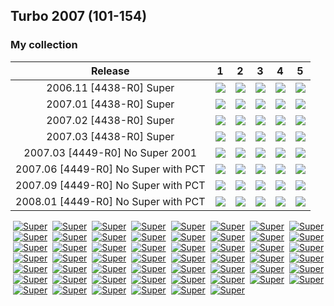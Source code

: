 ## Turbo 2007 (101-154)

### My collection

|               Release               |                                                                     1                                                                      |                                                                     2                                                                      |                                                                     3                                                                      |                                                                     4                                                                      |                                                                     5                                                                      |
|:-----------------------------------:|:------------------------------------------------------------------------------------------------------------------------------------------:|:------------------------------------------------------------------------------------------------------------------------------------------:|:------------------------------------------------------------------------------------------------------------------------------------------:|:------------------------------------------------------------------------------------------------------------------------------------------:|:------------------------------------------------------------------------------------------------------------------------------------------:|
|       2006.11 [4438-R0] Super       |             [<img src='thumbnails/outer/2006_11{4438-R0}[5]Super/1.5.png'>](thumbnails/outer/2006_11{4438-R0}[5]Super/1.5.png)             |             [<img src='thumbnails/outer/2006_11{4438-R0}[5]Super/2.5.png'>](thumbnails/outer/2006_11{4438-R0}[5]Super/2.5.png)             |             [<img src='thumbnails/outer/2006_11{4438-R0}[5]Super/3.5.png'>](thumbnails/outer/2006_11{4438-R0}[5]Super/3.5.png)             |             [<img src='thumbnails/outer/2006_11{4438-R0}[5]Super/4.5.png'>](thumbnails/outer/2006_11{4438-R0}[5]Super/4.5.png)             |             [<img src='thumbnails/outer/2006_11{4438-R0}[5]Super/5.5.png'>](thumbnails/outer/2006_11{4438-R0}[5]Super/5.5.png)             |
|       2007.01 [4438-R0] Super       |             [<img src='thumbnails/outer/2007_01{4438-R0}[5]Super/1.5.png'>](thumbnails/outer/2007_01{4438-R0}[5]Super/1.5.png)             |             [<img src='thumbnails/outer/2007_01{4438-R0}[5]Super/2.5.png'>](thumbnails/outer/2007_01{4438-R0}[5]Super/2.5.png)             |             [<img src='thumbnails/outer/2007_01{4438-R0}[5]Super/3.5.png'>](thumbnails/outer/2007_01{4438-R0}[5]Super/3.5.png)             |             [<img src='thumbnails/outer/2007_01{4438-R0}[5]Super/4.5.png'>](thumbnails/outer/2007_01{4438-R0}[5]Super/4.5.png)             |             [<img src='thumbnails/outer/2007_01{4438-R0}[5]Super/5.5.png'>](thumbnails/outer/2007_01{4438-R0}[5]Super/5.5.png)             |
|       2007.02 [4438-R0] Super       |             [<img src='thumbnails/outer/2007_02{4438-R0}[5]Super/1.5.png'>](thumbnails/outer/2007_02{4438-R0}[5]Super/1.5.png)             |             [<img src='thumbnails/outer/2007_02{4438-R0}[5]Super/2.5.png'>](thumbnails/outer/2007_02{4438-R0}[5]Super/2.5.png)             |             [<img src='thumbnails/outer/2007_02{4438-R0}[5]Super/3.5.png'>](thumbnails/outer/2007_02{4438-R0}[5]Super/3.5.png)             |             [<img src='thumbnails/outer/2007_02{4438-R0}[5]Super/4.5.png'>](thumbnails/outer/2007_02{4438-R0}[5]Super/4.5.png)             |             [<img src='thumbnails/outer/2007_02{4438-R0}[5]Super/5.5.png'>](thumbnails/outer/2007_02{4438-R0}[5]Super/5.5.png)             |
|       2007.03 [4438-R0] Super       |             [<img src='thumbnails/outer/2007_03{4438-R0}[5]Super/1.5.png'>](thumbnails/outer/2007_03{4438-R0}[5]Super/1.5.png)             |             [<img src='thumbnails/outer/2007_03{4438-R0}[5]Super/2.5.png'>](thumbnails/outer/2007_03{4438-R0}[5]Super/2.5.png)             |             [<img src='thumbnails/outer/2007_03{4438-R0}[5]Super/3.5.png'>](thumbnails/outer/2007_03{4438-R0}[5]Super/3.5.png)             |             [<img src='thumbnails/outer/2007_03{4438-R0}[5]Super/4.5.png'>](thumbnails/outer/2007_03{4438-R0}[5]Super/4.5.png)             |             [<img src='thumbnails/outer/2007_03{4438-R0}[5]Super/5.5.png'>](thumbnails/outer/2007_03{4438-R0}[5]Super/5.5.png)             |
|   2007.03 [4449-R0] No Super 2001   |         [<img src='/collection/gum_wrappers/kent/turbo//missed_outer.png'>](/collection/gum_wrappers/kent/turbo//missed_outer.png)         |         [<img src='/collection/gum_wrappers/kent/turbo//missed_outer.png'>](/collection/gum_wrappers/kent/turbo//missed_outer.png)         |         [<img src='/collection/gum_wrappers/kent/turbo//missed_outer.png'>](/collection/gum_wrappers/kent/turbo//missed_outer.png)         |         [<img src='/collection/gum_wrappers/kent/turbo//missed_outer.png'>](/collection/gum_wrappers/kent/turbo//missed_outer.png)         |         [<img src='/collection/gum_wrappers/kent/turbo//missed_outer.png'>](/collection/gum_wrappers/kent/turbo//missed_outer.png)         |
| 2007.06 [4449-R0] No Super with PCT | [<img src='thumbnails/outer/2007_06{4449-R0}[5]No_Super_with_PCT/1.5.png'>](thumbnails/outer/2007_06{4449-R0}[5]No_Super_with_PCT/1.5.png) | [<img src='thumbnails/outer/2007_06{4449-R0}[5]No_Super_with_PCT/2.5.png'>](thumbnails/outer/2007_06{4449-R0}[5]No_Super_with_PCT/2.5.png) | [<img src='thumbnails/outer/2007_06{4449-R0}[5]No_Super_with_PCT/3.5.png'>](thumbnails/outer/2007_06{4449-R0}[5]No_Super_with_PCT/3.5.png) | [<img src='thumbnails/outer/2007_06{4449-R0}[5]No_Super_with_PCT/4.5.png'>](thumbnails/outer/2007_06{4449-R0}[5]No_Super_with_PCT/4.5.png) | [<img src='thumbnails/outer/2007_06{4449-R0}[5]No_Super_with_PCT/5.5.png'>](thumbnails/outer/2007_06{4449-R0}[5]No_Super_with_PCT/5.5.png) |
| 2007.09 [4449-R0] No Super with PCT | [<img src='thumbnails/outer/2007_09{4449-R0}[5]No_Super_with_PCT/1.5.png'>](thumbnails/outer/2007_09{4449-R0}[5]No_Super_with_PCT/1.5.png) | [<img src='thumbnails/outer/2007_09{4449-R0}[5]No_Super_with_PCT/2.5.png'>](thumbnails/outer/2007_09{4449-R0}[5]No_Super_with_PCT/2.5.png) | [<img src='thumbnails/outer/2007_09{4449-R0}[5]No_Super_with_PCT/3.5.png'>](thumbnails/outer/2007_09{4449-R0}[5]No_Super_with_PCT/3.5.png) | [<img src='thumbnails/outer/2007_09{4449-R0}[5]No_Super_with_PCT/4.5.png'>](thumbnails/outer/2007_09{4449-R0}[5]No_Super_with_PCT/4.5.png) | [<img src='thumbnails/outer/2007_09{4449-R0}[5]No_Super_with_PCT/5.5.png'>](thumbnails/outer/2007_09{4449-R0}[5]No_Super_with_PCT/5.5.png) |
| 2008.01 [4449-R0] No Super with PCT | [<img src='thumbnails/outer/2008_01{4449-R0}[5]No_Super_with_PCT/1.5.png'>](thumbnails/outer/2008_01{4449-R0}[5]No_Super_with_PCT/1.5.png) | [<img src='thumbnails/outer/2008_01{4449-R0}[5]No_Super_with_PCT/2.5.png'>](thumbnails/outer/2008_01{4449-R0}[5]No_Super_with_PCT/2.5.png) | [<img src='thumbnails/outer/2008_01{4449-R0}[5]No_Super_with_PCT/3.5.png'>](thumbnails/outer/2008_01{4449-R0}[5]No_Super_with_PCT/3.5.png) | [<img src='thumbnails/outer/2008_01{4449-R0}[5]No_Super_with_PCT/4.5.png'>](thumbnails/outer/2008_01{4449-R0}[5]No_Super_with_PCT/4.5.png) | [<img src='thumbnails/outer/2008_01{4449-R0}[5]No_Super_with_PCT/5.5.png'>](thumbnails/outer/2008_01{4449-R0}[5]No_Super_with_PCT/5.5.png) |

<span style="display: inline-block;">
	<a href='thumbnails/inner/101.5.png' title=''><img src='thumbnails/inner/101.5.png' alt=''></a>
	<a href='thumbnails/inner/101.super.5.png' title='Super'><img src='thumbnails/inner/101.super.5.png' alt='Super'></a>
</span>
<span style="display: inline-block;">
	<a href='thumbnails/inner/102.5.png' title=''><img src='thumbnails/inner/102.5.png' alt=''></a>
	<a href='thumbnails/inner/102.super.4.png' title='Super'><img src='thumbnails/inner/102.super.4.png' alt='Super'></a>
</span>
<span style="display: inline-block;">
	<a href='thumbnails/inner/103.3.png' title=''><img src='thumbnails/inner/103.3.png' alt=''></a>
	<a href='thumbnails/inner/103.super.4.png' title='Super'><img src='thumbnails/inner/103.super.4.png' alt='Super'></a>
</span>
<span style="display: inline-block;">
	<a href='thumbnails/inner/104.5.png' title=''><img src='thumbnails/inner/104.5.png' alt=''></a>
	<a href='thumbnails/inner/104.super.4.png' title='Super'><img src='thumbnails/inner/104.super.4.png' alt='Super'></a>
</span>
<span style="display: inline-block;">
	<a href='thumbnails/inner/105.5.png' title=''><img src='thumbnails/inner/105.5.png' alt=''></a>
	<a href='thumbnails/inner/105.super.5.png' title='Super'><img src='thumbnails/inner/105.super.5.png' alt='Super'></a>
</span>
<span style="display: inline-block;">
	<a href='thumbnails/inner/106.5.png' title=''><img src='thumbnails/inner/106.5.png' alt=''></a>
	<a href='thumbnails/inner/106.super.5.png' title='Super'><img src='thumbnails/inner/106.super.5.png' alt='Super'></a>
</span>
<span style="display: inline-block;">
	<a href='thumbnails/inner/107.5.png' title=''><img src='thumbnails/inner/107.5.png' alt=''></a>
	<a href='thumbnails/inner/107.super.4.png' title='Super'><img src='thumbnails/inner/107.super.4.png' alt='Super'></a>
</span>
<span style="display: inline-block;">
	<a href='thumbnails/inner/108.5.png' title=''><img src='thumbnails/inner/108.5.png' alt=''></a>
	<a href='thumbnails/inner/108.super.3.png' title='Super'><img src='thumbnails/inner/108.super.3.png' alt='Super'></a>
</span>
<span style="display: inline-block;">
	<a href='thumbnails/inner/109.5.png' title=''><img src='thumbnails/inner/109.5.png' alt=''></a>
	<a href='thumbnails/inner/109.super.5.png' title='Super'><img src='thumbnails/inner/109.super.5.png' alt='Super'></a>
</span>
<span style="display: inline-block;">
	<a href='thumbnails/inner/110.2.png' title=''><img src='thumbnails/inner/110.2.png' alt=''></a>
	<a href='thumbnails/inner/110.super.5.png' title='Super'><img src='thumbnails/inner/110.super.5.png' alt='Super'></a>
</span>
<span style="display: inline-block;">
	<a href='thumbnails/inner/111.2.png' title=''><img src='thumbnails/inner/111.2.png' alt=''></a>
	<a href='thumbnails/inner/111.super.5.png' title='Super'><img src='thumbnails/inner/111.super.5.png' alt='Super'></a>
</span>
<span style="display: inline-block;">
	<a href='thumbnails/inner/112.2.png' title=''><img src='thumbnails/inner/112.2.png' alt=''></a>
	<a href='thumbnails/inner/112.super.5.png' title='Super'><img src='thumbnails/inner/112.super.5.png' alt='Super'></a>
</span>
<span style="display: inline-block;">
	<a href='thumbnails/inner/113.2.png' title=''><img src='thumbnails/inner/113.2.png' alt=''></a>
	<a href='thumbnails/inner/113.super.5.png' title='Super'><img src='thumbnails/inner/113.super.5.png' alt='Super'></a>
</span>
<span style="display: inline-block;">
	<a href='thumbnails/inner/114.4.png' title=''><img src='thumbnails/inner/114.4.png' alt=''></a>
	<a href='thumbnails/inner/114.super.5.png' title='Super'><img src='thumbnails/inner/114.super.5.png' alt='Super'></a>
</span>
<span style="display: inline-block;">
	<a href='thumbnails/inner/115.2.png' title=''><img src='thumbnails/inner/115.2.png' alt=''></a>
	<a href='thumbnails/inner/115.super.5.png' title='Super'><img src='thumbnails/inner/115.super.5.png' alt='Super'></a>
</span>
<span style="display: inline-block;">
	<a href='thumbnails/inner/116.2.png' title=''><img src='thumbnails/inner/116.2.png' alt=''></a>
	<a href='thumbnails/inner/116.super.5.png' title='Super'><img src='thumbnails/inner/116.super.5.png' alt='Super'></a>
</span>
<span style="display: inline-block;">
	<a href='thumbnails/inner/117.2.png' title=''><img src='thumbnails/inner/117.2.png' alt=''></a>
	<a href='thumbnails/inner/117.super.4.png' title='Super'><img src='thumbnails/inner/117.super.4.png' alt='Super'></a>
</span>
<span style="display: inline-block;">
	<a href='thumbnails/inner/118.2.png' title=''><img src='thumbnails/inner/118.2.png' alt=''></a>
	<a href='thumbnails/inner/118.super.5.png' title='Super'><img src='thumbnails/inner/118.super.5.png' alt='Super'></a>
</span>
<span style="display: inline-block;">
	<a href='thumbnails/inner/119.4.png' title=''><img src='thumbnails/inner/119.4.png' alt=''></a>
	<a href='thumbnails/inner/119.super.5.png' title='Super'><img src='thumbnails/inner/119.super.5.png' alt='Super'></a>
</span>
<span style="display: inline-block;">
	<a href='thumbnails/inner/120.5.png' title=''><img src='thumbnails/inner/120.5.png' alt=''></a>
	<a href='thumbnails/inner/120.super.5.png' title='Super'><img src='thumbnails/inner/120.super.5.png' alt='Super'></a>
</span>
<span style="display: inline-block;">
	<a href='thumbnails/inner/121.5.png' title=''><img src='thumbnails/inner/121.5.png' alt=''></a>
	<a href='thumbnails/inner/121.super.5.png' title='Super'><img src='thumbnails/inner/121.super.5.png' alt='Super'></a>
</span>
<span style="display: inline-block;">
	<a href='thumbnails/inner/122.5.png' title=''><img src='thumbnails/inner/122.5.png' alt=''></a>
	<a href='thumbnails/inner/122.super.5.png' title='Super'><img src='thumbnails/inner/122.super.5.png' alt='Super'></a>
</span>
<span style="display: inline-block;">
	<a href='thumbnails/inner/123.5.png' title=''><img src='thumbnails/inner/123.5.png' alt=''></a>
	<a href='thumbnails/inner/123.super.5.png' title='Super'><img src='thumbnails/inner/123.super.5.png' alt='Super'></a>
</span>
<span style="display: inline-block;">
	<a href='thumbnails/inner/124.4.png' title=''><img src='thumbnails/inner/124.4.png' alt=''></a>
	<a href='thumbnails/inner/124.super.5.png' title='Super'><img src='thumbnails/inner/124.super.5.png' alt='Super'></a>
</span>
<span style="display: inline-block;">
	<a href='thumbnails/inner/125.5.png' title=''><img src='thumbnails/inner/125.5.png' alt=''></a>
	<a href='thumbnails/inner/125.super.5.png' title='Super'><img src='thumbnails/inner/125.super.5.png' alt='Super'></a>
</span>
<span style="display: inline-block;">
	<a href='thumbnails/inner/126.5.png' title=''><img src='thumbnails/inner/126.5.png' alt=''></a>
	<a href='thumbnails/inner/126.super.5.png' title='Super'><img src='thumbnails/inner/126.super.5.png' alt='Super'></a>
</span>
<span style="display: inline-block;">
	<a href='thumbnails/inner/127.5.png' title=''><img src='thumbnails/inner/127.5.png' alt=''></a>
	<a href='thumbnails/inner/127.super.5.png' title='Super'><img src='thumbnails/inner/127.super.5.png' alt='Super'></a>
</span>
<span style="display: inline-block;">
	<a href='thumbnails/inner/128.5.png' title=''><img src='thumbnails/inner/128.5.png' alt=''></a>
	<a href='thumbnails/inner/128.super.5.png' title='Super'><img src='thumbnails/inner/128.super.5.png' alt='Super'></a>
</span>
<span style="display: inline-block;">
	<a href='thumbnails/inner/129.5.png' title=''><img src='thumbnails/inner/129.5.png' alt=''></a>
	<a href='thumbnails/inner/129.super.5.png' title='Super'><img src='thumbnails/inner/129.super.5.png' alt='Super'></a>
</span>
<span style="display: inline-block;">
	<a href='thumbnails/inner/130.5.png' title=''><img src='thumbnails/inner/130.5.png' alt=''></a>
	<a href='thumbnails/inner/130.super.5.png' title='Super'><img src='thumbnails/inner/130.super.5.png' alt='Super'></a>
</span>
<span style="display: inline-block;">
	<a href='thumbnails/inner/131.5.png' title=''><img src='thumbnails/inner/131.5.png' alt=''></a>
	<a href='thumbnails/inner/131.super.5.png' title='Super'><img src='thumbnails/inner/131.super.5.png' alt='Super'></a>
</span>
<span style="display: inline-block;">
	<a href='thumbnails/inner/132.5.png' title=''><img src='thumbnails/inner/132.5.png' alt=''></a>
	<a href='thumbnails/inner/132.super.5.png' title='Super'><img src='thumbnails/inner/132.super.5.png' alt='Super'></a>
</span>
<span style="display: inline-block;">
	<a href='thumbnails/inner/133.5.png' title=''><img src='thumbnails/inner/133.5.png' alt=''></a>
	<a href='thumbnails/inner/133.super.5.png' title='Super'><img src='thumbnails/inner/133.super.5.png' alt='Super'></a>
</span>
<span style="display: inline-block;">
	<a href='thumbnails/inner/134.5.png' title=''><img src='thumbnails/inner/134.5.png' alt=''></a>
	<a href='thumbnails/inner/134.super.5.png' title='Super'><img src='thumbnails/inner/134.super.5.png' alt='Super'></a>
</span>
<span style="display: inline-block;">
	<a href='thumbnails/inner/135.5.png' title=''><img src='thumbnails/inner/135.5.png' alt=''></a>
	<a href='/collection/gum_wrappers/kent/turbo//missed.png' title='Super'><img src='/collection/gum_wrappers/kent/turbo//missed.png' alt='Super'></a>
</span>
<span style="display: inline-block;">
	<a href='thumbnails/inner/136.5.png' title=''><img src='thumbnails/inner/136.5.png' alt=''></a>
	<a href='thumbnails/inner/136.super.5.png' title='Super'><img src='thumbnails/inner/136.super.5.png' alt='Super'></a>
</span>
<span style="display: inline-block;">
	<a href='thumbnails/inner/137.2.png' title=''><img src='thumbnails/inner/137.2.png' alt=''></a>
	<a href='thumbnails/inner/137.super.5.png' title='Super'><img src='thumbnails/inner/137.super.5.png' alt='Super'></a>
</span>
<span style="display: inline-block;">
	<a href='thumbnails/inner/138.5.png' title=''><img src='thumbnails/inner/138.5.png' alt=''></a>
	<a href='thumbnails/inner/138.super.5.png' title='Super'><img src='thumbnails/inner/138.super.5.png' alt='Super'></a>
</span>
<span style="display: inline-block;">
	<a href='thumbnails/inner/139.3.png' title=''><img src='thumbnails/inner/139.3.png' alt=''></a>
	<a href='thumbnails/inner/139.super.5.png' title='Super'><img src='thumbnails/inner/139.super.5.png' alt='Super'></a>
</span>
<span style="display: inline-block;">
	<a href='thumbnails/inner/140.5.png' title=''><img src='thumbnails/inner/140.5.png' alt=''></a>
	<a href='thumbnails/inner/140.super.5.png' title='Super'><img src='thumbnails/inner/140.super.5.png' alt='Super'></a>
</span>
<span style="display: inline-block;">
	<a href='thumbnails/inner/141.5.png' title=''><img src='thumbnails/inner/141.5.png' alt=''></a>
	<a href='thumbnails/inner/141.super.5.png' title='Super'><img src='thumbnails/inner/141.super.5.png' alt='Super'></a>
</span>
<span style="display: inline-block;">
	<a href='thumbnails/inner/142.4.png' title=''><img src='thumbnails/inner/142.4.png' alt=''></a>
	<a href='thumbnails/inner/142.super.5.png' title='Super'><img src='thumbnails/inner/142.super.5.png' alt='Super'></a>
</span>
<span style="display: inline-block;">
	<a href='thumbnails/inner/143.5.png' title=''><img src='thumbnails/inner/143.5.png' alt=''></a>
	<a href='thumbnails/inner/143.super.4.png' title='Super'><img src='thumbnails/inner/143.super.4.png' alt='Super'></a>
</span>
<span style="display: inline-block;">
	<a href='thumbnails/inner/144.3.png' title=''><img src='thumbnails/inner/144.3.png' alt=''></a>
	<a href='thumbnails/inner/144.super.5.png' title='Super'><img src='thumbnails/inner/144.super.5.png' alt='Super'></a>
</span>
<span style="display: inline-block;">
	<a href='thumbnails/inner/145.5.png' title=''><img src='thumbnails/inner/145.5.png' alt=''></a>
	<a href='thumbnails/inner/145.super.5.png' title='Super'><img src='thumbnails/inner/145.super.5.png' alt='Super'></a>
</span>
<span style="display: inline-block;">
	<a href='thumbnails/inner/146.5.png' title=''><img src='thumbnails/inner/146.5.png' alt=''></a>
	<a href='thumbnails/inner/146.super.5.png' title='Super'><img src='thumbnails/inner/146.super.5.png' alt='Super'></a>
</span>
<span style="display: inline-block;">
	<a href='thumbnails/inner/147.5.png' title=''><img src='thumbnails/inner/147.5.png' alt=''></a>
	<a href='thumbnails/inner/147.super.5.png' title='Super'><img src='thumbnails/inner/147.super.5.png' alt='Super'></a>
</span>
<span style="display: inline-block;">
	<a href='thumbnails/inner/148.4.png' title=''><img src='thumbnails/inner/148.4.png' alt=''></a>
	<a href='thumbnails/inner/148.super.5.png' title='Super'><img src='thumbnails/inner/148.super.5.png' alt='Super'></a>
</span>
<span style="display: inline-block;">
	<a href='thumbnails/inner/149.5.png' title=''><img src='thumbnails/inner/149.5.png' alt=''></a>
	<a href='thumbnails/inner/149.super.5.png' title='Super'><img src='thumbnails/inner/149.super.5.png' alt='Super'></a>
</span>
<span style="display: inline-block;">
	<a href='thumbnails/inner/150.5.png' title=''><img src='thumbnails/inner/150.5.png' alt=''></a>
	<a href='thumbnails/inner/150.super.5.png' title='Super'><img src='thumbnails/inner/150.super.5.png' alt='Super'></a>
</span>
<span style="display: inline-block;">
	<a href='thumbnails/inner/151.2.png' title=''><img src='thumbnails/inner/151.2.png' alt=''></a>
	<a href='thumbnails/inner/151.super.5.png' title='Super'><img src='thumbnails/inner/151.super.5.png' alt='Super'></a>
</span>
<span style="display: inline-block;">
	<a href='thumbnails/inner/152.5.png' title=''><img src='thumbnails/inner/152.5.png' alt=''></a>
	<a href='thumbnails/inner/152.super.5.png' title='Super'><img src='thumbnails/inner/152.super.5.png' alt='Super'></a>
</span>
<span style="display: inline-block;">
	<a href='thumbnails/inner/153.5.png' title=''><img src='thumbnails/inner/153.5.png' alt=''></a>
	<a href='thumbnails/inner/153.super.5.png' title='Super'><img src='thumbnails/inner/153.super.5.png' alt='Super'></a>
</span>
<span style="display: inline-block;">
	<a href='thumbnails/inner/154.4.png' title=''><img src='thumbnails/inner/154.4.png' alt=''></a>
	<a href='thumbnails/inner/154.super.5.png' title='Super'><img src='thumbnails/inner/154.super.5.png' alt='Super'></a>
</span>

